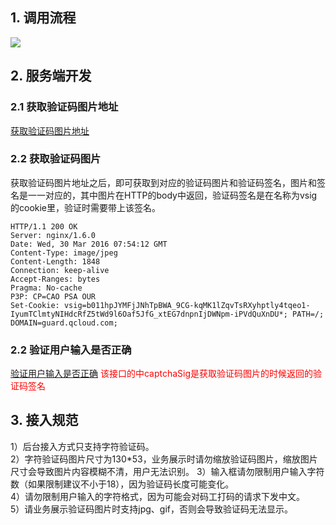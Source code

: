 ## 1. 调用流程
![](http://imgcache.tcecqpoc.fsphere.cn/image/mccdn.qcloud.com/static/img/66b46b1e15fb998fb061a63156527f62/image.jpg)

## 2. 服务端开发
### 2.1 获取验证码图片地址
[获取验证码图片地址](http://tcecqpoc.fsphere.cn/document/product/295/7840)
### 2.2 获取验证码图片
获取验证码图片地址之后，即可获取到对应的验证码图片和验证码签名，图片和签名是一一对应的，其中图片在HTTP的body中返回，验证码签名是在名称为vsig的cookie里，验证时需要带上该签名。
```
HTTP/1.1 200 OK
Server: nginx/1.6.0
Date: Wed, 30 Mar 2016 07:54:12 GMT
Content-Type: image/jpeg
Content-Length: 1848
Connection: keep-alive
Accept-Ranges: bytes
Pragma: No-cache
P3P: CP=CAO PSA OUR
Set-Cookie: vsig=b011hpJYMFjJNhTpBWA_9CG-kqMK1lZqvTsRXyhptly4tqeo1-IyumTClmtyNIHdcRfZ5tWd9l6Oaf5JfG_xtEG7dnpnIjDWNpm-iPVdQuXnDU*; PATH=/; DOMAIN=guard.qcloud.com;
```

### 2.2 验证用户输入是否正确
[验证用户输入是否正确](http://tcecqpoc.fsphere.cn/document/product/295/7841)
<font color="red">该接口的中captchaSig是获取验证码图片的时候返回的验证码签名</font>

## 3. 接入规范
1）后台接入方式只支持字符验证码。  
2）字符验证码图片尺寸为130*53，业务展示时请勿缩放验证码图片，缩放图片尺寸会导致图片内容模糊不清，用户无法识别。
3）输入框请勿限制用户输入字符数（如果限制建议不小于18），因为验证码长度可能变化。  
4）请勿限制用户输入的字符格式，因为可能会对码工打码的请求下发中文。  
5）请业务展示验证码图片时支持jpg、gif，否则会导致验证码无法显示。  
